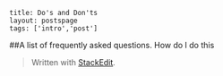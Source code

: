 
```
title: Do's and Don'ts
layout: postspage
tags: ['intro','post']

```
##A list of frequently asked questions.
How do I do this

> Written with [StackEdit](https://stackedit.io/).